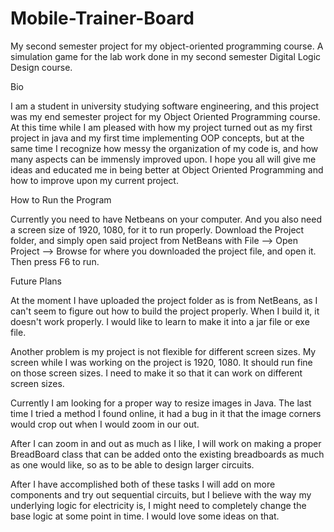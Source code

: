 # Mobile-Trainer-Board
My second semester project for my object-oriented programming course. 
A simulation game for the lab work done in my second semester 
Digital Logic Design course.

Bio

I am a student in university studying software engineering, and this 
project was my end semester project for my Object Oriented Programming course.
At this time while I am pleased with how my project turned out as my first
project in java and my first time implementing OOP concepts, but at the same
time I recognize how messy the organization of my code is, and how many 
aspects can be immensly improved upon. I hope you all will give me ideas and
educated me in being better at Object Oriented Programming and how to 
improve upon my current project.

How to Run the Program

Currently you need to have Netbeans on your computer. And you also need a 
screen size of 1920, 1080, for it to run properly. Download the Project
folder, and simply open said project from NetBeans with File --> Open
Project --> Browse for where you downloaded the project file, and open it.
Then press F6 to run.

Future Plans

At the moment I have uploaded the project folder as is from NetBeans, as
I can't seem to figure out how to build the project properly. When I
build it, it doesn't work properly. I would like to learn to make it into
a jar file or exe file.

Another problem is my project is not flexible for different screen sizes.
My screen while I was working on the project is 1920, 1080. It should
run fine on those screen sizes. I need to make it so that it can work
on different screen sizes.

Currently I am looking for a proper way to resize images in Java. The last
time I tried a method I found online, it had a bug in it that the image 
corners would crop out when I would zoom in our out.

After I can zoom in and out as much as I like, I will work on making a proper
BreadBoard class that can be added onto the existing breadboards as much as 
one would like, so as to be able to design larger circuits.

After I have accomplished both of these tasks I will add on more components
and try out sequential circuits, but I believe with the way my underlying
logic for electricity is, I might need to completely change the base logic
at some point in time. I would love some ideas on that.
